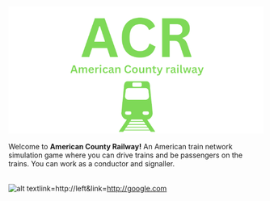 ![alt text](https://raw.githubusercontent.com/Ishaanlikescandy/acr/main/ACR-removebg-preview.png)

Welcome to **American County Railway!** An American train network simulation game where you can drive trains and be passengers on the trains. You can work as a conductor and signaller.
######
![alt text](https://img.shields.io/badge/Play%20Now-Coming%20Soon-informational)link=http://left&link=http://google.com

